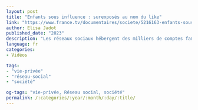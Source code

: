 ```yaml
---
layout: post
title: "Enfants sous influence : surexposés au nom du like"
link: "https://www.france.tv/documentaires/societe/5216163-enfants-sous-influence-surexposes-au-nom-du-like.html"
author: Elisa Jadot
published_date: "2023"
description: "Les réseaux sociaux hébergent des milliers de comptes familiaux alimentés par des parents en quête de popularité et d'argent. Derrière ces comptes, se cachent des commerces très lucratifs dans lesquels les enfants deviennent des appâts. Contrats publicitaires, placements de produits, rémunération au nombre de vues : certains parents parviennent à gagner plusieurs millions d'euros par an. Le public, lui, en redemande. Ils sont des milliards d'utilisateurs à suivre et consommer la vie privée de ces enfants vedettes. Parmi eux, des prédateurs sexuels. Dans l'ombre, ceux-ci enregistrent et s'échangent chaque jour photos et vidéos. Plus de la moitié des contenus partagés sur les sites pédophiles proviendraient ainsi des réseaux sociaux."
language: fr
categories:
- Vidéos

tags:
- "vie-privée"
- "réseau-social"
- "société"

og-tags: "vie-privée, Réseau social, société"
permalink: /:categories/:year/:month/:day/:title/
---
```

